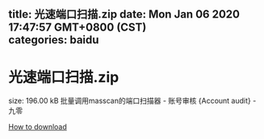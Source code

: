 
title: 光速端口扫描.zip
date: Mon Jan 06 2020 17:47:57 GMT+0800 (CST)    
categories: baidu
---

# 光速端口扫描.zip
size: 196.00 kB
 批量调用masscan的端口扫描器 - 账号审核 {Account audit} - 九零
 

[How to download](https://bpcam.bemobtrk.com/go/2ceec3aa-1ca2-46d6-b9ff-aaa5c184517c?jno=3913)